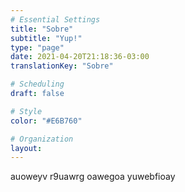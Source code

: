 ```yaml
---
# Essential Settings
title: "Sobre"
subtitle: "Yup!"
type: "page"
date: 2021-04-20T21:18:36-03:00
translationKey: "Sobre"

# Scheduling
draft: false

# Style
color: "#E6B760"

# Organization
layout:
---
```


auoweyv r9uawrg oawegoa yuwebfioay